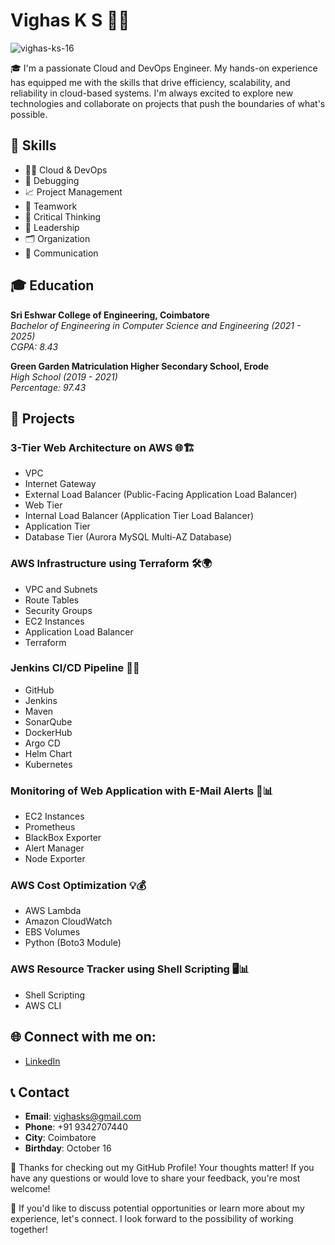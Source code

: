 # Vighas K S 👨‍💻

<p align="left"> <img src="https://komarev.com/ghpvc/?username=vighas-ks-16&label=Profile%20views&color=0e75b6&style=flat" alt="vighas-ks-16" /> </p>


🎓 I'm a passionate Cloud and DevOps Engineer. My hands-on experience has equipped me with the skills that drive efficiency, scalability, and reliability in cloud-based systems. I'm always excited to explore new technologies and collaborate on projects that push the boundaries of what's possible.

## 🚀 Skills
- 👨‍💻 Cloud & DevOps
- 🐞 Debugging
- 📈 Project Management
- 🤝 Teamwork
- 🤔 Critical Thinking
- 👑 Leadership
- 🗂️ Organization
- 💬 Communication

## 🎓 Education
**Sri Eshwar College of Engineering, Coimbatore**  
*Bachelor of Engineering in Computer Science and Engineering (2021 - 2025)*  
*CGPA: 8.43*

**Green Garden Matriculation Higher Secondary School, Erode**  
*High School (2019 - 2021)*  
*Percentage: 97.43*

## 🚀 Projects

### 3-Tier Web Architecture on AWS 🌐🏗️
- VPC
- Internet Gateway
- External Load Balancer (Public-Facing Application Load Balancer)
- Web Tier
- Internal Load Balancer (Application Tier Load Balancer)
- Application Tier
- Database Tier (Aurora MySQL Multi-AZ Database)

### AWS Infrastructure using Terraform 🛠️🌍
- VPC and Subnets
- Route Tables
- Security Groups
- EC2 Instances
- Application Load Balancer
- Terraform

### Jenkins CI/CD Pipeline 🚀🔄
- GitHub
- Jenkins
- Maven
- SonarQube
- DockerHub
- Argo CD
- Helm Chart
- Kubernetes

### Monitoring of Web Application with E-Mail Alerts 📧📊
- EC2 Instances
- Prometheus
- BlackBox Exporter
- Alert Manager
- Node Exporter

### AWS Cost Optimization 💡💰
- AWS Lambda
- Amazon CloudWatch
- EBS Volumes
- Python (Boto3 Module)

### AWS Resource Tracker using Shell Scripting 🖥️📊
- Shell Scripting
- AWS CLI

## 🌐 Connect with me on:
- [LinkedIn](https://www.linkedin.com/in/vighas-k-s-592386217/)



## 📞 Contact
- **Email**: vighasks@gmail.com
- **Phone**: +91 9342707440
- **City**: Coimbatore
- **Birthday**: October 16

💖 Thanks for checking out my GitHub Profile! Your thoughts matter! If you have any questions or would love to share your feedback, you're most welcome!

💖 If you'd like to discuss potential opportunities or learn more about my experience, let's connect. I look forward to the possibility of working together!


